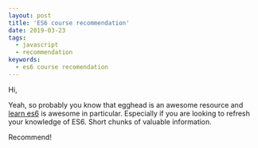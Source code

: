 ```yaml
---
layout: post
title: 'ES6 course recommendation'
date: 2019-03-23
tags:
  - javascript
  - recommendation
keywords:
  - es6 course recomendation
---
```


Hi,

Yeah, so probably you know that egghead is an awesome resource and [learn es6](https://egghead.io/courses/learn-es6-ecmascript-2015) is awesome in particular. Especially if you are looking to refresh your knowledge of ES6. Short chunks of valuable information.

Recommend!
